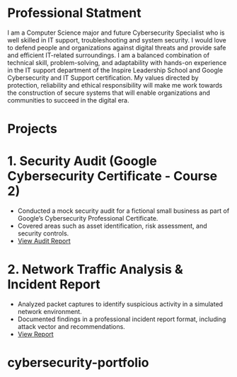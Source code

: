 # Professional Statment

I am a Computer Science major and future Cybersecurity Specialist who is well skilled in IT support, troubleshooting and system security. I would love to defend people and organizations against digital threats and provide safe and efficient IT-related surroundings. I am a balanced combination of technical skill, problem-solving, and adaptability with hands-on experience in the IT support department of the Inspire Leadership School and Google Cybersecurity and IT Support certification. My values directed by protection, reliability and ethical responsibility will make me work towards the construction of secure systems that will enable organizations and communities to succeed in the digital era.

# Projects

# 1. Security Audit (Google Cybersecurity Certificate - Course 2)
- Conducted a mock security audit for a fictional small business as part of Google’s Cybersecurity Professional Certificate.
- Covered areas such as asset identification, risk assessment, and security controls.
- [View Audit Report](projects/security-audit.md)

# 2. Network Traffic Analysis & Incident Report
- Analyzed packet captures to identify suspicious activity in a simulated network environment.
- Documented findings in a professional incident report format, including attack vector and recommendations.
- [View Report](projects/network-traffic-analysis.pdf)
  
# cybersecurity-portfolio
